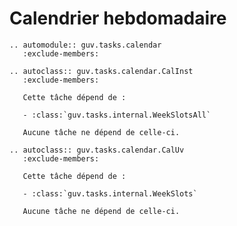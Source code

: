 # Calendrier hebdomadaire

```{eval-rst}
.. automodule:: guv.tasks.calendar
   :exclude-members:
```

```{eval-rst}
.. autoclass:: guv.tasks.calendar.CalInst
   :exclude-members:

   Cette tâche dépend de :

   - :class:`guv.tasks.internal.WeekSlotsAll`

   Aucune tâche ne dépend de celle-ci.
```

```{eval-rst}
.. autoclass:: guv.tasks.calendar.CalUv
   :exclude-members:

   Cette tâche dépend de :

   - :class:`guv.tasks.internal.WeekSlots`

   Aucune tâche ne dépend de celle-ci.
```
